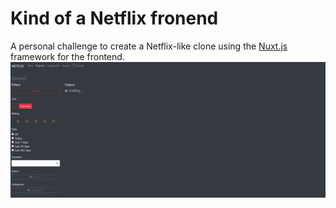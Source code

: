 # Kind of a Netflix fronend

A personal challenge to create a Netflix-like clone using the [Nuxt.js](https://nuxtjs.org) framework for the frontend.  
![screenshot](/assets/images/screenshot1.png "screenshot")
